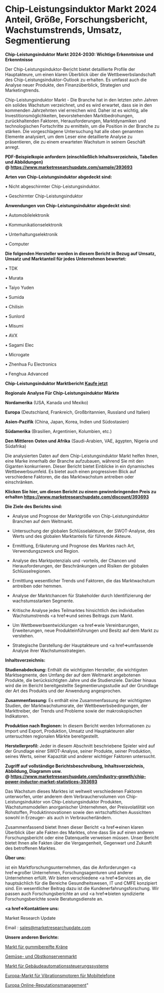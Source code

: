 # Chip-Leistungsinduktor Markt 2024 Anteil, Größe, Forschungsbericht, Wachstumstrends, Umsatz, Segmentierung

<strong>Chip-Leistungsinduktor Markt 2024-2030: Wichtige Erkenntnisse und Erkenntnisse</strong>

Der Chip-Leistungsinduktor-Bericht bietet detaillierte Profile der Hauptakteure, um einen klaren Überblick über die Wettbewerbslandschaft des Chip-Leistungsinduktor-Outlook zu erhalten. Es umfasst auch die Analyse neuer Produkte, den Finanzüberblick, Strategien und Marketingtrends.

Chip-Leistungsinduktor Markt - Die Branche hat in den letzten zehn Jahren ein solides Wachstum verzeichnet, und es wird erwartet, dass sie in den kommenden Jahrzehnten viel erreichen wird. Daher ist es wichtig, alle Investitionsmöglichkeiten, bevorstehenden Marktbedrohungen, zurückhaltenden Faktoren, Herausforderungen, Marktdynamiken und technologischen Fortschritte zu ermitteln, um die Position in der Branche zu stärken. Die vorgeschlagene Untersuchung hat alle oben genannten Elemente analysiert, um dem Leser eine detaillierte Analyse zu präsentieren, die zu einem erwarteten Wachstum in seinem Geschäft anregt.

<strong><b>PDF-Beispielkopie anfordern (einschließlich Inhaltsverzeichnis, Tabellen und Abbildungen) @ </b></strong><strong><a href=https://www.marketresearchupdate.com/sample/393693><strong>https://www.marketresearchupdate.com/sample/393693</u></a></strong></strong>

<strong>Arten von Chip-Leistungsinduktor abgedeckt sind:</strong>

• Nicht abgeschirmter Chip-Leistungsinduktor.

• Geschirmter Chip-Leistungsinduktor

<strong>Anwendungen von Chip-Leistungsinduktor abgedeckt sind:</strong>

• Automobilelektronik

• Kommunikationselektronik

• Unterhaltungselektronik

• Computer

<strong>Die folgenden Hersteller werden in diesem Bericht in Bezug auf Umsatz, Umsatz und Marktanteil für jedes Unternehmen bewertet:</strong>

• TDK

• Murata

• Taiyo Yuden

• Sumida

• Chilisin

• Sunlord

• Misumi

• AVX

• Sagami Elec

• Microgate

• Zhenhua Fu Electronics

• Fenghua Advanced

<strong>Chip-Leistungsinduktor Marktbericht <a href=https://www.marketresearchupdate.com/buynow/393693>Kaufe jetzt</a></strong>

<strong>Regionale Analyse Für Chip-Leistungsinduktor Märkte</strong>

<strong>Nordamerika</strong> (USA, Kanada und Mexiko)

<strong>Europa</strong> (Deutschland, Frankreich, Großbritannien, Russland und Italien)

<strong>Asien-Pazifik</strong> (China, Japan, Korea, Indien und Südostasien)

<strong>Südamerika</strong> (Brasilien, Argentinien, Kolumbien, etc.)

<strong>Den Mittleren</strong> <strong>Osten und Afrika</strong> (Saudi-Arabien, VAE, ägypten, Nigeria und Südafrika)

Die analysierten Daten auf dem Chip-Leistungsinduktor Markt helfen Ihnen, eine Marke innerhalb der Branche aufzubauen, während Sie mit den Giganten konkurrieren. Dieser Bericht bietet Einblicke in ein dynamisches Wettbewerbsumfeld. Es bietet auch einen progressiven Blick auf verschiedene Faktoren, die das Marktwachstum antreiben oder einschränken.

<strong>Klicken Sie hier, um diesen Bericht zu einem gewinnbringenden Preis zu erhalten
</strong><strong><a href=https://www.marketresearchupdate.com/discount/393693>https://www.marketresearchupdate.com/discount/393693</b></u></strong></a>

<strong>Die Ziele des Berichts sind:</strong>

- Analyse und Prognose der Marktgröße von Chip-Leistungsinduktor Branchen auf dem Weltmarkt.

- Untersuchung der globalen Schlüsselakteure, der SWOT-Analyse, des Werts und des globalen Marktanteils für führende Akteure.

- Ermittlung, Erläuterung und Prognose des Marktes nach Art, Verwendungszweck und Region.

- Analyse des Marktpotenzials und -vorteils, der Chancen und Herausforderungen, der Beschränkungen und Risiken der globalen Schlüsselregionen.

- Ermittlung wesentlicher Trends und Faktoren, die das Marktwachstum antreiben oder hemmen.

- Analyse der Marktchancen für Stakeholder durch Identifizierung der wachstumsstarken Segmente.

- Kritische Analyse jedes Teilmarktes hinsichtlich des individuellen Wachstumstrends <a href=>und</a> seines Beitrags zum Markt.

- Um Wettbewerbsentwicklungen <a href=>wie</a> Vereinbarungen, Erweiterungen, neue Produkteinführungen und Besitz auf dem Markt zu verstehen.

- Strategische Darstellung der Hauptakteure und <a href=>umfas</a>sende Analyse ihrer Wachstumsstrategien.

<strong>Inhaltsverzeichnis:</strong>

<strong>Studienabdeckung:</strong> Enthält die wichtigsten Hersteller, die wichtigsten Marktsegmente, den Umfang der auf dem Weltmarkt angebotenen Produkte, die berücksichtigten Jahre und die Studienziele. Darüber hinaus wird die im Bericht bereitgestellte Segmentierungsstudie auf der Grundlage der Art des Produkts und der Anwendung angesprochen.

<strong>Zusammenfassung:</strong> Es enthält eine Zusammenfassung der wichtigsten Studien, der Marktwachstumsrate, der Wettbewerbsbedingungen, der Markttreiber, der Trends und Probleme sowie der makroskopischen Indikatoren.

<strong>Produktion nach Regionen:</strong> In diesem Bericht werden Informationen zu Import und Export, Produktion, Umsatz und Hauptakteuren aller untersuchten regionalen Märkte bereitgestellt.

<strong>Herstellerprofil:</strong> Jeder in diesem Abschnitt beschriebene Spieler wird auf der Grundlage einer SWOT-Analyse, seiner Produkte, seiner Produktion, seines Werts, seiner Kapazität und anderer wichtiger Faktoren untersucht.

<strong><b>Zugriff auf vollständige Berichtsbeschreibung, Inhaltsverzeichnis, Abbildung, Diagramm usw. @ </b></strong><strong><a href=https://www.marketresearchupdate.com/industry-growth/chip-power-inductor-market-statistices-393693>https://www.marketresearchupdate.com/industry-growth/chip-power-inductor-market-statistices-393693</a></strong>

Das Wachstum dieses Marktes ist weltweit verschiedenen Faktoren unterworfen, unter anderem dem Verbrauchervolumen von Chip-Leistungsinduktor von Chip-Leistungsinduktor Produkten, Wachstumsmodellen anorganischer Unternehmen, der Preisvolatilität von Rohstoffen, Produktinnovationen sowie den wirtschaftlichen Aussichten sowohl in Erzeuger- als auch in Verbraucherländern.

Zusammenfassend bietet Ihnen dieser Bericht <a href=>einen</a> klaren Überblick über alle Fakten des Marktes, ohne dass Sie auf einen anderen Forschungsbericht oder eine Datenquelle verweisen müssen. Unser Bericht bietet Ihnen alle Fakten über die Vergangenheit, Gegenwart und Zukunft des betroffenen Marktes.

<strong>Über uns:</strong>

 ist ein Marktforschungsunternehmen, das die Anforderungen <a href=>großer</a> Unternehmen, Forschungsagenturen und anderer Unternehmen erfüllt. Wir bieten verschiedene <a href=>Services</a> an, die hauptsächlich für die Bereiche Gesundheitswesen, IT und CMFE konzipiert sind. Ein wesentlicher Beitrag dazu ist die Kundenerfahrungsforschung. Wir passen auch Forschungsberichte an und <a href=>bieten</a> syndizierte Forschungsberichte sowie Beratungsdienste an.

<strong><a href=>Kontaktiere uns:</a></strong>

Market Research Update

Email : sales@marketresearchupdate.com

<strong>Unsere anderen Berichte:</strong>

<a href=https://www.linkedin.com/pulse/rubber-tired-crane-market-2023-challenges-business>Markt für gummibereifte Kräne</a>

<a href=https://www.linkedin.com/pulse/canned-vegetable-fruit-market-2023-remarking>Gemüse- und Obstkonservenmarkt</a>

<a href=https://www.linkedin.com/pulse/building-automation-control-systems-market-report-2023>Markt für Gebäudeautomationssteuerungssysteme</a>

<a href=https://www.linkedin.com/pulse/europe-mobile-phone-vibration-motor-market-2030>Europa-Markt für Vibrationsmotoren für Mobiltelefone</a>

<a href=https://www.linkedin.com/pulse/europe-online-reputation-management>Europa Online-Reputationsmanagement</a>"
